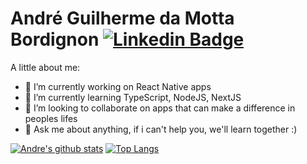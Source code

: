 # André Guilherme da Motta Bordignon   [![Linkedin Badge](https://img.shields.io/badge/-André_Bordignon-blue?style=flat-square&logo=Linkedin&logoColor=white&link=https://www.linkedin.com/in/andrebordignon/)](https://www.linkedin.com/in/andrebordignon/) 

A little about me:

- 🔭 I’m currently working on React Native apps
- 🌱 I’m currently learning TypeScript, NodeJS, NextJS
- 👯 I’m looking to collaborate on apps that can make a difference in peoples lifes
- 💬 Ask me about anything, if i can't help you, we'll learn together :)


[![Andre's github stats](https://github-readme-stats.vercel.app/api?username=AndreBordignon&show_icons=true&count_private=true)](https://github.com/AndreBordignon/) [![Top Langs](https://github-readme-stats.vercel.app/api/top-langs/?username=AndreBordignon)](https://github.com/AndreBordignon)

